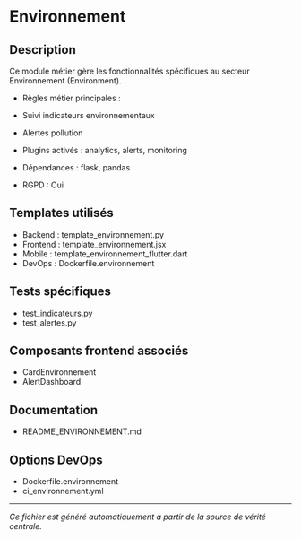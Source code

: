 # Environnement

## Description
Ce module métier gère les fonctionnalités spécifiques au secteur Environnement (Environment).

- Règles métier principales :
- Suivi indicateurs environnementaux
- Alertes pollution


- Plugins activés : analytics, alerts, monitoring
- Dépendances : flask, pandas
- RGPD : Oui

## Templates utilisés
- Backend : template_environnement.py
- Frontend : template_environnement.jsx
- Mobile : template_environnement_flutter.dart
- DevOps : Dockerfile.environnement

## Tests spécifiques
- test_indicateurs.py
- test_alertes.py


## Composants frontend associés
- CardEnvironnement
- AlertDashboard


## Documentation
- README_ENVIRONNEMENT.md


## Options DevOps
- Dockerfile.environnement
- ci_environnement.yml


---
*Ce fichier est généré automatiquement à partir de la source de vérité centrale.*